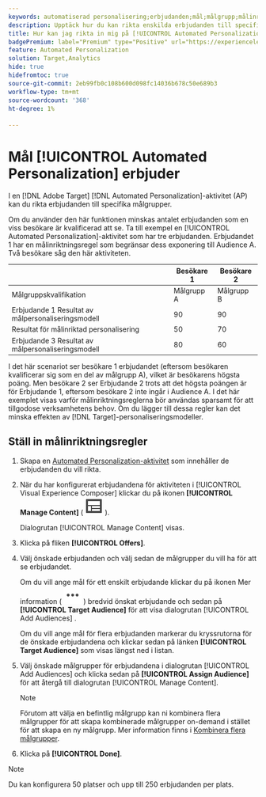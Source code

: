 ```yaml
---
keywords: automatiserad personalisering;erbjudanden;mål;målgrupp;målinriktningsregler;målinriktning
description: Upptäck hur du kan rikta enskilda erbjudanden till specifika målgrupper med hjälp av [!UICONTROL Automated Personalization] (AP)-aktiviteter.
title: Hur kan jag rikta in mig på [!UICONTROL Automated Personalization] erbjudanden?
badgePremium: label="Premium" type="Positive" url="https://experienceleague.adobe.com/docs/target/using/introduction/intro.html?lang=en#premium newtab=true" tooltip="Se vad som ingår i Target Premium."
feature: Automated Personalization
solution: Target,Analytics
hide: true
hidefromtoc: true
source-git-commit: 2eb99fb0c108b600d098fc14036b678c50e689b3
workflow-type: tm+mt
source-wordcount: '368'
ht-degree: 1%

---
```


# Mål [!UICONTROL Automated Personalization] erbjuder

I en [!DNL Adobe Target] [!DNL Automated Personalization]-aktivitet (AP) kan du rikta erbjudanden till specifika målgrupper.

Om du använder den här funktionen minskas antalet erbjudanden som en viss besökare är kvalificerad att se. Ta till exempel en [!UICONTROL Automated Personalization]-aktivitet som har tre erbjudanden. Erbjudandet 1 har en målinriktningsregel som begränsar dess exponering till Audience A. Två besökare såg den här aktiviteten.

| | Besökare 1 | Besökare 2 |
|--- |--- |--- |
| Målgruppskvalifikation | Målgrupp A | Målgrupp B |
| Erbjudande 1 Resultat av målpersonaliseringsmodell | 90 | 90 |
| Resultat för målinriktad personalisering | 50 | 70 |
| Erbjudande 3 Resultat av målpersonaliseringsmodell | 80 | 60 |

I det här scenariot ser besökare 1 erbjudandet (eftersom besökaren kvalificerar sig som en del av målgrupp A), vilket är besökarens högsta poäng. Men besökare 2 ser Erbjudande 2 trots att det högsta poängen är för Erbjudande 1, eftersom besökare 2 inte ingår i Audience A. I det här exemplet visas varför målinriktningsreglerna bör användas sparsamt för att tillgodose verksamhetens behov. Om du lägger till dessa regler kan det minska effekten av [!DNL Target]-personaliseringsmodeller.

## Ställ in målinriktningsregler

1. Skapa en [Automated Personalization-aktivitet](/help/main/c-activities/t-automated-personalization/create-ap-activity.md) som innehåller de erbjudanden du vill rikta.
1. När du har konfigurerat erbjudandena för aktiviteten i [!UICONTROL Visual Experience Composer] klickar du på ikonen **[!UICONTROL Manage Content]** ( ![ikonen Hantera innehåll](/help/main/assets/icons/Experience.svg) ).

   Dialogrutan [!UICONTROL Manage Content] visas.

1. Klicka på fliken **[!UICONTROL Offers]**.

1. Välj önskade erbjudanden och välj sedan de målgrupper du vill ha för att se erbjudandet.

   Om du vill ange mål för ett enskilt erbjudande klickar du på ikonen Mer information ( ![Mer info ](/help/main/assets/icons/MoreSmallList.svg) ) bredvid önskat erbjudande och sedan på **[!UICONTROL Target Audience]** för att visa dialogrutan [!UICONTROL Add Audiences] .

   Om du vill ange mål för flera erbjudanden markerar du kryssrutorna för de önskade erbjudandena och klickar sedan på länken **[!UICONTROL Target Audience]** som visas längst ned i listan.

1. Välj önskade målgrupper för erbjudandena i dialogrutan [!UICONTROL Add Audiences] och klicka sedan på **[!UICONTROL Assign Audience]** för att återgå till dialogrutan [!UICONTROL Manage Content].

   >[!NOTE]
   >
   >Förutom att välja en befintlig målgrupp kan ni kombinera flera målgrupper för att skapa kombinerade målgrupper on-demand i stället för att skapa en ny målgrupp. Mer information finns i [Kombinera flera målgrupper](/help/main/c-target/combining-multiple-audiences.md#concept_A7386F1EA4394BD2AB72399C225981E5).

1. Klicka på **[!UICONTROL Done]**.

>[!NOTE]
>
>Du kan konfigurera 50 platser och upp till 250 erbjudanden per plats.